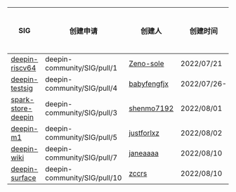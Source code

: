 |SIG|创建申请|创建人|创建时间|结束时间|
|---|---|---|---|---|
| [deepin-riscv64](sig/deepin-riscv64) | deepin-community/SIG/pull/1 | [Zeno-sole](https://github.com/Zeno-sole) |2022/07/21|-|
| [deepin-testsig](sig/deepin-testsig) | deepin-community/SIG/pull/4 | [babyfengfjx](https://github.com/babyfengfjx) |2022/07/26-|
| [spark-store-deepin](sig/spark-store-deepin) | deepin-community/SIG/pull/3 | [shenmo7192](https://github.com/shenmo7192) |2022/08/01|-|
| [deepin-m1](sig/deepin-m1) | deepin-community/SIG/pull/5 | [justforlxz](https://github.com/justforlxz) |2022/08/02|-|
| [deepin-wiki](sig/deepin-wiki) | deepin-community/SIG/pull/7 | [janeaaaa](https://github.com/janeaaaa) |2022/08/10|-|
| [deepin-surface](sig/deepin-surface) | deepin-community/SIG/pull/10 | [zccrs](https://github.com/zccrs) |2022/08/10|-|

